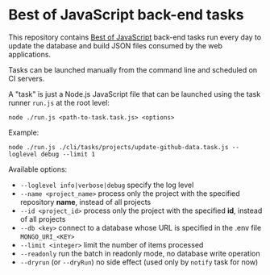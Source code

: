 # Best of JavaScript back-end tasks

This repository contains [Best of JavaScript](https://bestofjs.org/) back-end tasks run every day to update the database and build JSON files consumed by the web applications.

Tasks can be launched manually from the command line and scheduled on CI servers.

A "task" is just a Node.js JavaScript file that can be launched using the task runner `run.js` at the root level:

```
node ./run.js <path-to-task.task.js> <options>
```

Example:

```shell
node ./run.js ./cli/tasks/projects/update-github-data.task.js --loglevel debug --limit 1
```

Available options:

- `--loglevel info|verbose|debug` specify the log level
- `--name <project_name>` process only the project with the specified repository **name**, instead of all projects
- `--id <project_id>` process only the project with the specified **id**, instead of all projects
- `--db <key>` connect to a database whose URL is specified in the .env file `MONGO_URI_<KEY>`
- `--limit <integer>` limit the number of items processed
- `--readonly` run the batch in readonly mode, no database write operation
- `--dryrun` (or `--dryRun`) no side effect (used only by `notify` task for now)

